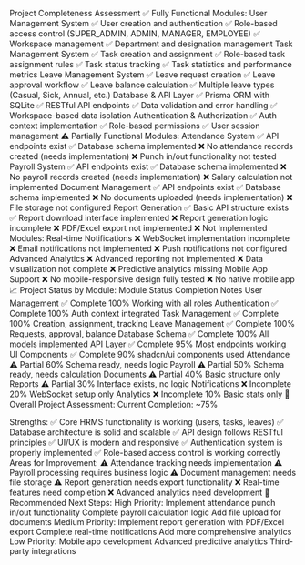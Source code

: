 Project Completeness Assessment
✅ Fully Functional Modules:
User Management System
✅ User creation and authentication
✅ Role-based access control (SUPER_ADMIN, ADMIN, MANAGER, EMPLOYEE)
✅ Workspace management
✅ Department and designation management
Task Management System
✅ Task creation and assignment
✅ Role-based task assignment rules
✅ Task status tracking
✅ Task statistics and performance metrics
Leave Management System
✅ Leave request creation
✅ Leave approval workflow
✅ Leave balance calculation
✅ Multiple leave types (Casual, Sick, Annual, etc.)
Database & API Layer
✅ Prisma ORM with SQLite
✅ RESTful API endpoints
✅ Data validation and error handling
✅ Workspace-based data isolation
Authentication & Authorization
✅ Auth context implementation
✅ Role-based permissions
✅ User session management
⚠️ Partially Functional Modules:
Attendance System
✅ API endpoints exist
✅ Database schema implemented
❌ No attendance records created (needs implementation)
❌ Punch in/out functionality not tested
Payroll System
✅ API endpoints exist
✅ Database schema implemented
❌ No payroll records created (needs implementation)
❌ Salary calculation not implemented
Document Management
✅ API endpoints exist
✅ Database schema implemented
❌ No documents uploaded (needs implementation)
❌ File storage not configured
Report Generation
✅ Basic API structure exists
✅ Report download interface implemented
❌ Report generation logic incomplete
❌ PDF/Excel export not implemented
❌ Not Implemented Modules:
Real-time Notifications
❌ WebSocket implementation incomplete
❌ Email notifications not implemented
❌ Push notifications not configured
Advanced Analytics
❌ Advanced reporting not implemented
❌ Data visualization not complete
❌ Predictive analytics missing
Mobile App Support
❌ No mobile-responsive design fully tested
❌ No native mobile app
📈 Project Status by Module:
Module
Status
Completion
Notes
User Management
✅ Complete
100%
Working with all roles
Authentication
✅ Complete
100%
Auth context integrated
Task Management
✅ Complete
100%
Creation, assignment, tracking
Leave Management
✅ Complete
100%
Requests, approval, balance
Database Schema
✅ Complete
100%
All models implemented
API Layer
✅ Complete
95%
Most endpoints working
UI Components
✅ Complete
90%
shadcn/ui components used
Attendance
⚠️ Partial
60%
Schema ready, needs logic
Payroll
⚠️ Partial
50%
Schema ready, needs calculation
Documents
⚠️ Partial
40%
Basic structure only
Reports
⚠️ Partial
30%
Interface exists, no logic
Notifications
❌ Incomplete
20%
WebSocket setup only
Analytics
❌ Incomplete
10%
Basic stats only
🎯 Overall Project Assessment:
Current Completion: ~75%

Strengths:
✅ Core HRMS functionality is working (users, tasks, leaves)
✅ Database architecture is solid and scalable
✅ API design follows RESTful principles
✅ UI/UX is modern and responsive
✅ Authentication system is properly implemented
✅ Role-based access control is working correctly
Areas for Improvement:
⚠️ Attendance tracking needs implementation
⚠️ Payroll processing requires business logic
⚠️ Document management needs file storage
⚠️ Report generation needs export functionality
❌ Real-time features need completion
❌ Advanced analytics need development
🚀 Recommended Next Steps:
High Priority:
Implement attendance punch in/out functionality
Complete payroll calculation logic
Add file upload for documents
Medium Priority:
Implement report generation with PDF/Excel export
Complete real-time notifications
Add more comprehensive analytics
Low Priority:
Mobile app development
Advanced predictive analytics
Third-party integrations
